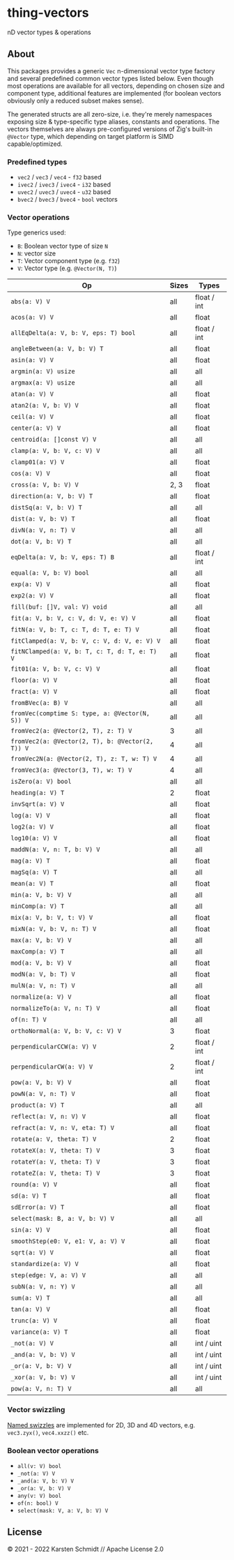 # thing-vectors

nD vector types & operations

## About

This packages provides a generic `Vec` n-dimensional vector type factory and
several predefined common vector types listed below. Even though most operations
are available for all vectors, depending on chosen size and component type,
additional features are implemented (for boolean vectors obviously only a
reduced subset makes sense).

The generated structs are all zero-size, i.e. they're merely namespaces exposing
size & type-specific type aliases, constants and operations. The vectors
themselves are always pre-configured versions of Zig's built-in `@Vector` type,
which depending on target platform is SIMD capable/optimized.

### Predefined types

-   `vec2` / `vec3` / `vec4` - `f32` based
-   `ivec2` / `ivec3` / `ivec4` - `i32` based
-   `uvec2` / `uvec3` / `uvec4` - `u32` based
-   `bvec2` / `bvec3` / `bvec4` - `bool` vectors

### Vector operations

Type generics used:

-   `B`: Boolean vector type of size `N`
-   `N`: vector size
-   `T`: Vector component type (e.g. `f32`)
-   `V`: Vector type (e.g. `@Vector(N, T)`)

| Op                                               | Sizes | Types       |
| ------------------------------------------------ | ----- | ----------- |
| `abs(a: V) V`                                    | all   | float / int |
| `acos(a: V) V`                                   | all   | float       |
| `allEqDelta(a: V, b: V, eps: T) bool`            | all   | float / int |
| `angleBetween(a: V, b: V) T`                     | all   | float       |
| `asin(a: V) V`                                   | all   | float       |
| `argmin(a: V) usize`                             | all   | all         |
| `argmax(a: V) usize`                             | all   | all         |
| `atan(a: V) V`                                   | all   | float       |
| `atan2(a: V, b: V) V`                            | all   | float       |
| `ceil(a: V) V`                                   | all   | float       |
| `center(a: V) V`                                 | all   | float       |
| `centroid(a: []const V) V`                       | all   | all         |
| `clamp(a: V, b: V, c: V) V`                      | all   | all         |
| `clamp01(a: V) V`                                | all   | float       |
| `cos(a: V) V`                                    | all   | float       |
| `cross(a: V, b: V) V`                            | 2, 3  | float       |
| `direction(a: V, b: V) T`                        | all   | float       |
| `distSq(a: V, b: V) T`                           | all   | all         |
| `dist(a: V, b: V) T`                             | all   | float       |
| `divN(a: V, n: T) V`                             | all   | all         |
| `dot(a: V, b: V) T`                              | all   | all         |
| `eqDelta(a: V, b: V, eps: T) B`                  | all   | float / int |
| `equal(a: V, b: V) bool`                         | all   | all         |
| `exp(a: V) V`                                    | all   | float       |
| `exp2(a: V) V`                                   | all   | float       |
| `fill(buf: []V, val: V) void`                    | all   | all         |
| `fit(a: V, b: V, c: V, d: V, e: V) V`            | all   | float       |
| `fitN(a: V, b: T, c: T, d: T, e: T) V`           | all   | float       |
| `fitClamped(a: V, b: V, c: V, d: V, e: V) V`     | all   | float       |
| `fitNClamped(a: V, b: T, c: T, d: T, e: T) V`    | all   | float       |
| `fit01(a: V, b: V, c: V) V`                      | all   | float       |
| `floor(a: V) V`                                  | all   | float       |
| `fract(a: V) V`                                  | all   | float       |
| `fromBVec(a: B) V`                               | all   | all         |
| `fromVec(comptime S: type, a: @Vector(N, S)) V`  | all   | all         |
| `fromVec2(a: @Vector(2, T), z: T) V`             | 3     | all         |
| `fromVec2(a: @Vector(2, T), b: @Vector(2, T)) V` | 4     | all         |
| `fromVec2N(a: @Vector(2, T), z: T, w: T) V`      | 4     | all         |
| `fromVec3(a: @Vector(3, T), w: T) V`             | 4     | all         |
| `isZero(a: V) bool`                              | all   | all         |
| `heading(a: V) T`                                | 2     | float       |
| `invSqrt(a: V) V`                                | all   | float       |
| `log(a: V) V`                                    | all   | float       |
| `log2(a: V) V`                                   | all   | float       |
| `log10(a: V) V`                                  | all   | float       |
| `maddN(a: V, n: T, b: V) V`                      | all   | all         |
| `mag(a: V) T`                                    | all   | float       |
| `magSq(a: V) T`                                  | all   | all         |
| `mean(a: V) T`                                   | all   | float       |
| `min(a: V, b: V) V`                              | all   | all         |
| `minComp(a: V) T`                                | all   | all         |
| `mix(a: V, b: V, t: V) V`                        | all   | float       |
| `mixN(a: V, b: V, n: T) V`                       | all   | float       |
| `max(a: V, b: V) V`                              | all   | all         |
| `maxComp(a: V) T`                                | all   | all         |
| `mod(a: V, b: V) V`                              | all   | float       |
| `modN(a: V, b: T) V`                             | all   | float       |
| `mulN(a: V, n: T) V`                             | all   | all         |
| `normalize(a: V) V`                              | all   | float       |
| `normalizeTo(a: V, n: T) V`                      | all   | float       |
| `of(n: T) V`                                     | all   | all         |
| `orthoNormal(a: V, b: V, c: V) V`                | 3     | float       |
| `perpendicularCCW(a: V) V`                       | 2     | float / int |
| `perpendicularCW(a: V) V`                        | 2     | float / int |
| `pow(a: V, b: V) V`                              | all   | float       |
| `powN(a: V, n: T) V`                             | all   | float       |
| `product(a: V) T`                                | all   | all         |
| `reflect(a: V, n: V) V`                          | all   | float       |
| `refract(a: V, n: V, eta: T) V`                  | all   | float       |
| `rotate(a: V, theta: T) V`                       | 2     | float       |
| `rotateX(a: V, theta: T) V`                      | 3     | float       |
| `rotateY(a: V, theta: T) V`                      | 3     | float       |
| `rotateZ(a: V, theta: T) V`                      | 3     | float       |
| `round(a: V) V`                                  | all   | float       |
| `sd(a: V) T`                                     | all   | float       |
| `sdError(a: V) T`                                | all   | float       |
| `select(mask: B, a: V, b: V) V`                  | all   | all         |
| `sin(a: V) V`                                    | all   | float       |
| `smoothStep(e0: V, e1: V, a: V) V`               | all   | float       |
| `sqrt(a: V) V`                                   | all   | float       |
| `standardize(a: V) V`                            | all   | float       |
| `step(edge: V, a: V) V`                          | all   | all         |
| `subN(a: V, n: Y) V`                             | all   | all         |
| `sum(a: V) T`                                    | all   | all         |
| `tan(a: V) V`                                    | all   | float       |
| `trunc(a: V) V`                                  | all   | float       |
| `variance(a: V) T`                               | all   | float       |
| `_not(a: V) V`                                   | all   | int / uint  |
| `_and(a: V, b: V) V`                             | all   | int / uint  |
| `_or(a: V, b: V) V`                              | all   | int / uint  |
| `_xor(a: V, b: V) V`                             | all   | int / uint  |
| `pow(a: V, n: T) V`                              | all   | all         |

### Vector swizzling

[Named
swizzles](https://github.com/thi-ng/zig-thing/blob/main/vectors/src/swizzle.zig)
are implemented for 2D, 3D and 4D vectors, e.g. `vec3.zyx()`, `vec4.xxzz()` etc.

### Boolean vector operations

-   `all(v: V) bool`
-   `_not(a: V) V`
-   `_and(a: V, b: V) V`
-   `_or(a: V, b: V) V`
-   `any(v: V) bool`
-   `of(n: bool) V`
-   `select(mask: V, a: V, b: V) V`

## License

© 2021 - 2022 Karsten Schmidt // Apache License 2.0
